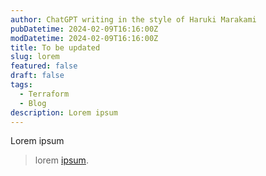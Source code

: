 ```yaml
---
author: ChatGPT writing in the style of Haruki Marakami
pubDatetime: 2024-02-09T16:16:00Z
modDatetime: 2024-02-09T16:16:00Z
title: To be updated
slug: lorem
featured: false
draft: false
tags:
  - Terraform
  - Blog
description: Lorem ipsum
---
```


Lorem ipsum

<!-- ## Table of contents -->

> lorem [ipsum](https://).
